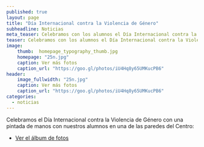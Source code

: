 ```yaml
---
published: true
layout: page
title: "Día Internacional contra la Violencia de Género"
subheadline: Noticias
meta_teaser: Celebramos con los alumnos el Día Internacional contra la Violencia de Género.
teaser: Celebramos con los alumnos el Día Internacional contra la Violencia de Género.
image:
    thumb:  homepage_typography_thumb.jpg
    homepage: "25n.jpg"
    caption: Ver más fotos
    caption_url: "https://goo.gl/photos/iU4Hq8y65UMKucPB6"
header:
    image_fullwidth: "25n.jpg"
    caption: Ver más fotos
    caption_url: "https://goo.gl/photos/iU4Hq8y65UMKucPB6"
categories:
  - noticias
---
```



Celebramos el Día Internacional contra la Violencia de Género con una pintada de manos con nuestros alumnos en una de las paredes del Centro:

* [Ver el álbum de fotos](https://goo.gl/photos/iU4Hq8y65UMKucPB6)
